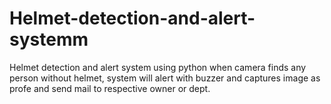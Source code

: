 # Helmet-detection-and-alert-systemm
Helmet detection and alert system using python
when camera finds any person without helmet, system will alert with buzzer and captures image as profe and send mail to respective owner or dept.
